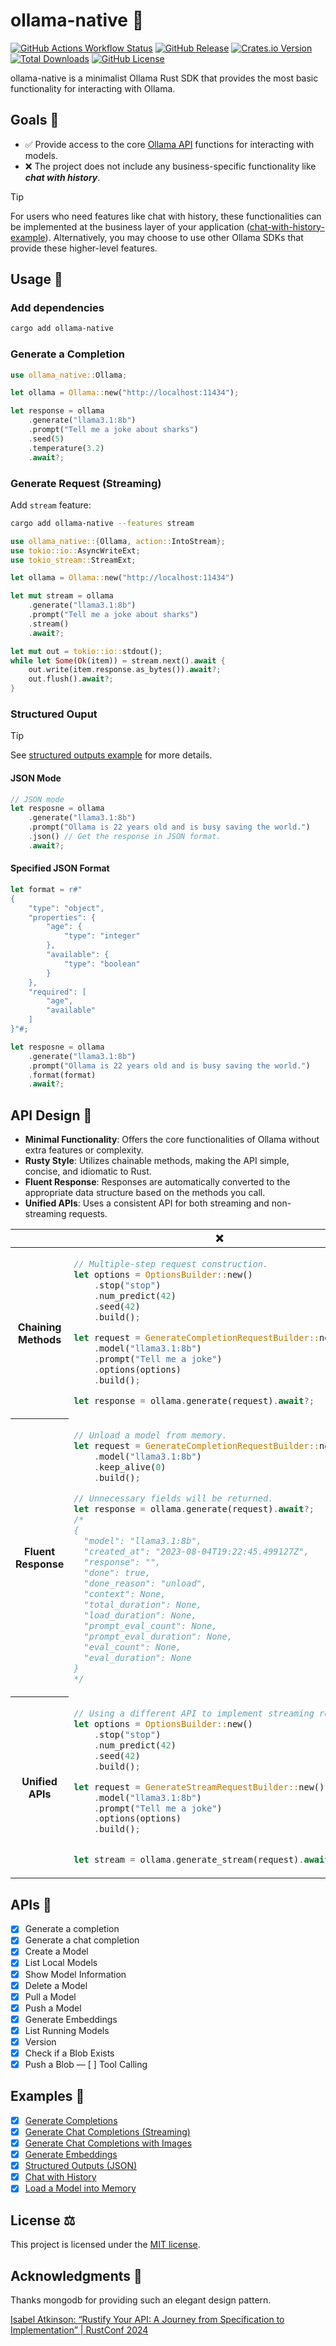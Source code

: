 # ollama-native 🐑
[![GitHub Actions Workflow Status](https://img.shields.io/github/actions/workflow/status/ZBcheng/ollama-native/rust.yml)][workflow]
[![GitHub Release](https://img.shields.io/github/v/release/ZBcheng/ollama-native)][release]
[![Crates.io Version](https://img.shields.io/crates/v/ollama-native?color=%23D400FF)][crates-io]
[![Total Downloads](https://img.shields.io/crates/d/ollama-native?label=downloads&color=FF7E00)][crates-io]
[![GitHub License](https://img.shields.io/github/license/ZBCheng/ollama-native)][license]

ollama-native is a minimalist Ollama Rust SDK that provides the most basic functionality for interacting with Ollama.

## Goals 🎯
- ✅ Provide access to the core [Ollama API][ollama-api-doc] functions for interacting with models.
- ❌ The project does not include any business-specific functionality like _**chat with history**_.

> [!TIP]
> For users who need features like chat with history, these functionalities can be implemented at the business layer of your application ([chat-with-history-example][chat-with-history]). Alternatively, you may choose to use other Ollama SDKs that provide these higher-level features.

## Usage 🔦
### Add dependencies
```sh
cargo add ollama-native
```

### Generate a Completion
```rust
use ollama_native::Ollama;

let ollama = Ollama::new("http://localhost:11434");

let response = ollama
    .generate("llama3.1:8b")
    .prompt("Tell me a joke about sharks")
    .seed(5)
    .temperature(3.2)
    .await?;
```

### Generate Request (Streaming)
Add `stream` feature:
```sh
cargo add ollama-native --features stream
```
```rust
use ollama_native::{Ollama, action::IntoStream};
use tokio::io::AsyncWriteExt;
use tokio_stream::StreamExt;

let ollama = Ollama::new("http://localhost:11434")

let mut stream = ollama
    .generate("llama3.1:8b")
    .prompt("Tell me a joke about sharks")
    .stream()
    .await?;

let mut out = tokio::io::stdout();
while let Some(Ok(item)) = stream.next().await {
    out.write(item.response.as_bytes()).await?;
    out.flush().await?;
}
```

### Structured Ouput
> [!TIP]
> See [structured outputs example][structured-outputs] for more details.
#### JSON Mode
```rust
// JSON mode
let resposne = ollama
    .generate("llama3.1:8b")
    .prompt("Ollama is 22 years old and is busy saving the world.")
    .json() // Get the response in JSON format.
    .await?;
```

#### Specified JSON Format
```rust
let format = r#"
{
    "type": "object",
    "properties": {
        "age": {
            "type": "integer"
        },
        "available": {
            "type": "boolean"
        }
    },
    "required": [
        "age",
        "available"
    ]
}"#;

let resposne = ollama
    .generate("llama3.1:8b")
    .prompt("Ollama is 22 years old and is busy saving the world.")
    .format(format)
    .await?;
```

## API Design 🧬
- **Minimal Functionality**: Offers the core functionalities of Ollama without extra features or complexity.
- **Rusty Style**: Utilizes chainable methods, making the API simple, concise, and idiomatic to Rust.
- **Fluent Response**: Responses are automatically converted to the appropriate data structure based on the methods you call.
- **Unified APIs**: Uses a consistent API for both streaming and non-streaming requests.

<table>
    <thead><tr>
        <th ></th>
        <th style="text-align: center;">❌</th>
        <th style="text-align: center;">✅</th>
    </tr></thead>
<tbody>
<tr>
<th>Chaining Methods</th>
</td><td>

```rust
// Multiple-step request construction.
let options = OptionsBuilder::new()
    .stop("stop")
    .num_predict(42)
    .seed(42)
    .build();

let request = GenerateCompletionRequestBuilder::new()
    .model("llama3.1:8b")
    .prompt("Tell me a joke")
    .options(options)
    .build();

let response = ollama.generate(request).await?;
```

</td><td>

```rust
// Using method chaining to build requests.
let response = ollama
    .generate("llama3.1:8b")
    .prompt("Tell me a joke")
    .stop("stop")
    .num_predict(42)
    .seed(42)
    .await?;
```

</td></tr>
<tr>
<th>Fluent Response</th>
</td><td>

```rust
// Unload a model from memory.
let request = GenerateCompletionRequestBuilder::new()
    .model("llama3.1:8b")
    .keep_alive(0)
    .build();

// Unnecessary fields will be returned.
let response = ollama.generate(request).await?;
/*
{
  "model": "llama3.1:8b",
  "created_at": "2023-08-04T19:22:45.499127Z",
  "response": "",
  "done": true,
  "done_reason": "unload",
  "context": None,
  "total_duration": None,
  "load_duration": None,
  "prompt_eval_count": None,
  "prompt_eval_duration": None,
  "eval_count": None,
  "eval_duration": None
}
*/
```

</td><td>

```rust
// Return type will be converted automatically if `unload` is called, 
// avoiding unnecessary parameters handling.
let response = ollama.generate("llama3.1:8b").unload().await?;
/*
{
  "model": "llama3.1:8b",
  "created_at": "2023-12-18T19:52:07.071755Z",
  "response": "",
  "done": true,
  "done_reason": "unload"
}
*/
```

</td></tr>
<tr>
<th>Unified APIs</th>
</td><td>

```rust
// Using a different API to implement streaming response.
let options = OptionsBuilder::new()
    .stop("stop")
    .num_predict(42)
    .seed(42)
    .build();

let request = GenerateStreamRequestBuilder::new()
    .model("llama3.1:8b")
    .prompt("Tell me a joke")
    .options(options)
    .build();


let stream = ollama.generate_stream(request).await?;
```

</td><td>

```rust
// Using the same API as non-streaming to implement streaming response.
let stream = ollama
    .generate("llama3.1:8b")
    .prompt("Tell me a joke")
    .stop("stop")
    .num_predict(42)
    .seed(42)
    .stream() // Specify streaming response.
    .await?;
```

</td></tr>
</tbody></table>

## APIs 📝
- [x] Generate a completion
- [x] Generate a chat completion
- [x] Create a Model
- [x] List Local Models
- [x] Show Model Information
- [x] Delete a Model
- [x] Pull a Model
- [x] Push a Model
- [x] Generate Embeddings
- [x] List Running Models
- [x] Version
- [x] Check if a Blob Exists
- [x] Push a Blob
— [ ] Tool Calling

## Examples 📖
- [x] [Generate Completions][generate-completion]
- [x] [Generate Chat Completions (Streaming)][chat-request-stream]
- [x] [Generate Chat Completions with Images][chat-with-images]
- [x] [Generate Embeddings][generate-embeddings]
- [x] [Structured Outputs (JSON)][structured-outputs]
- [x] [Chat with History][chat-with-history]
- [x] [Load a Model into Memory][load-into-memory]

## License ⚖️
This project is licensed under the [MIT license][license].

[examples]: https://github.com/ZBcheng/ollama-native/tree/main/examples
[generate-completion]: https://github.com/ZBcheng/ollama-native/blob/main/examples/generate_completions.rs
[chat-request-stream]: https://github.com/ZBcheng/ollama-native/blob/main/examples/chat_request_stream.rs
[chat-with-images]: https://github.com/ZBcheng/ollama-native/blob/main/examples/chat_with_images.rs
[generate-embeddings]: https://github.com/ZBcheng/ollama-native/blob/main/examples/generate_embeddings.rs
[structured-outputs]: https://github.com/ZBcheng/ollama-native/blob/main/examples/structured_outputs.rs
[chat-with-history]: https://github.com/ZBcheng/ollama-native/blob/main/examples/chat_with_history.rs
[load-into-memory]: https://github.com/ZBcheng/ollama-native/blob/main/examples/load_model_into_memory.rs
[ollama-api-doc]: https://github.com/ollama/ollama/blob/main/docs/api.md
[workflow]: https://github.com/ZBcheng/ollama-native/blob/main/.github/workflows/rust.yml
[release]: https://github.com/ZBcheng/ollama-native/releases
[crates-io]: https://crates.io/crates/ollama-native
[license]: https://github.com/ZBcheng/ollama-native/blob/main/LICENSE

## Acknowledgments 🎉
Thanks mongodb for providing such an elegant design pattern.

[Isabel Atkinson: “Rustify Your API: A Journey from Specification to Implementation” | RustConf 2024](https://www.youtube.com/watch?v=1nXW-mYGTiM)